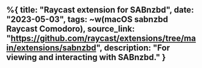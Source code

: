 %{
    title: "Raycast extension for SABnzbd",
    date: "2023-05-03",
    tags: ~w(macOS sabnzbd Raycast Comodoro),
    source_link: "https://github.com/raycast/extensions/tree/main/extensions/sabnzbd",
    description: "For viewing and interacting with SABnzbd."
}
---
